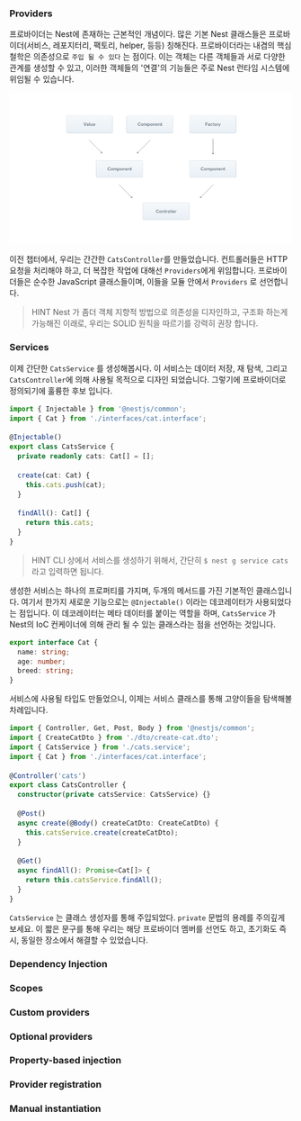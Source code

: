 ### Providers

프로바이더는 Nest에 존재하는 근본적인 개념이다. 많은 기본 Nest 클래스들은 프로바이더(서비스, 레포지터리, 팩토리, helper, 등등) 칭해진다. 프로바이더라는 내겸의 핵심 철학은 의존성으로 `주입 될 수 있다` 는 점이다. 이는 객체는 다른 객체들과 서로 다양한 관계를 생성할 수 있고, 이러한 객체들의 '연결'의 기능들은 주로 Nest 런타임 시스템에 위임될 수 있습니다.  

![](../src/03_01.png)

이전 챕터에서, 우리는 간간한 `CatsController`를 만들었습니다. 컨트롤러들은 HTTP 요청을 처리해야 하고, 더 복잡한 작업에 대해선 `Providers`에게 위임합니다. 프로바이더들은 순수한 JavaScript 클래스들이며, 이들을 모듈 안에서 `Providers` 로 선언합니다. 

> HINT
> Nest 가 좀더 객체 지향적 방법으로 의존성을 디자인하고, 구조화 하는게 가능해진 이래로, 우리는 SOLID 원칙을 따르기를 강력히 권장 합니다. 

### Services

이제 간단한 `CatsService` 를 생성해봅시다. 이 서비스는 데이터 저장, 재 탐색, 그리고 `CatsController`에 의해 사용될 목적으로 디자인 되었습니다. 그렇기에 프로바이더로 정의되기에 훌륭한 후보 입니다. 

```typescript
import { Injectable } from '@nestjs/common';
import { Cat } from './interfaces/cat.interface';

@Injectable()
export class CatsService {
  private readonly cats: Cat[] = [];

  create(cat: Cat) {
    this.cats.push(cat);
  }

  findAll(): Cat[] {
    return this.cats;
  }
}
```

> HINT 
> CLI 상에서 서비스를 생성하기 위해서, 간단히 `$ nest g service cats` 라고 입력하면 됩니다. 

생성한 서비스는 하나의 프로퍼티를 가지며, 두개의 메서드를 가진 기본적인 클래스입니다. 여기서 한가지 새로운 기능으로는 `@Injectable()` 이라는 데코레이터가 사용되었다는 점입니다. 이 데코레이터는 메타 데이터를 붙이는 역할을 하며, `CatsService` 가 Nest의 IoC 컨케이너에 의해 관리 될 수 있는 클래스라는 점을 선언하는 것입니다. 

```typescript
export interface Cat {
  name: string;
  age: number;
  breed: string;
}
```

서비스에 사용될 타입도 만들었으니, 이제는 서비스 클래스를 통해 고양이들을 탐색해볼 차례입니다. 

```typescript
import { Controller, Get, Post, Body } from '@nestjs/common';
import { CreateCatDto } from './dto/create-cat.dto';
import { CatsService } from './cats.service';
import { Cat } from './interfaces/cat.interface';

@Controller('cats')
export class CatsController {
  constructor(private catsService: CatsService) {}

  @Post()
  async create(@Body() createCatDto: CreateCatDto) {
    this.catsService.create(createCatDto);
  }

  @Get()
  async findAll(): Promise<Cat[]> {
    return this.catsService.findAll();
  }
}
```

`CatsService` 는 클래스 생성자를 통해 주입되었다. `private` 문법의 용례를 주의깊게 보세요. 이 짧은 문구를 통해 우리는 해당 프로바이더 멤버를 선언도 하고, 초기화도 즉시, 동일한 장소에서 해결할 수 있었습니다. 

### Dependency Injection

### Scopes

### Custom providers

### Optional providers

### Property-based injection

### Provider registration

### Manual instantiation
